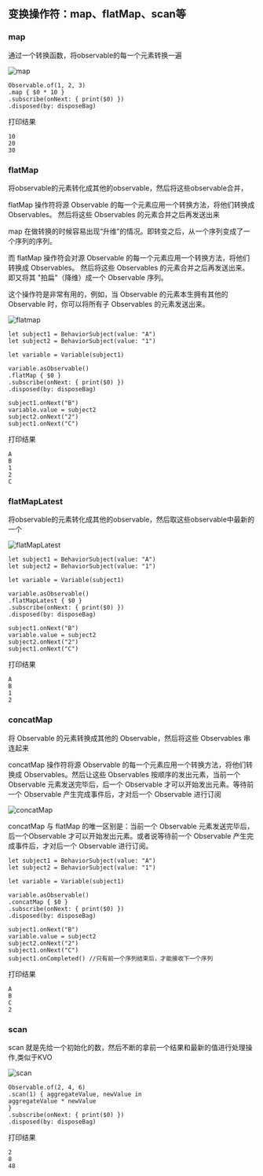  ## 变换操作符：map、flatMap、scan等
 
 ### map
 
 通过一个转换函数，将observable的每一个元素转换一遍

  ![map](https://github.com/SunshineBrother/JHBlog/blob/master/RxSwift学习/rxswift图片/map1.png)

```
Observable.of(1, 2, 3)
.map { $0 * 10 }
.subscribe(onNext: { print($0) })
.disposed(by: disposeBag)
```

打印结果
```
10
20
30
```


### flatMap
将observable的元素转化成其他的observable，然后将这些observable合并，

flatMap 操作符将源 Observable 的每一个元素应用一个转换方法，将他们转换成 Observables。 然后将这些 Observables 的元素合并之后再发送出来 

map 在做转换的时候容易出现“升维”的情况。即转变之后，从一个序列变成了一个序列的序列。

而 flatMap 操作符会对源 Observable 的每一个元素应用一个转换方法，将他们转换成 Observables。 然后将这些 Observables 的元素合并之后再发送出来。即又将其 "拍扁"（降维）成一个 Observable 序列。

这个操作符是非常有用的，例如，当 Observable 的元素本生拥有其他的 Observable 时，你可以将所有子 Observables 的元素发送出来。 



 ![flatmap](https://github.com/SunshineBrother/JHBlog/blob/master/RxSwift学习/rxswift图片/flatmap.png)

```
let subject1 = BehaviorSubject(value: "A")
let subject2 = BehaviorSubject(value: "1")

let variable = Variable(subject1)

variable.asObservable()
.flatMap { $0 }
.subscribe(onNext: { print($0) })
.disposed(by: disposeBag)

subject1.onNext("B")
variable.value = subject2
subject2.onNext("2")
subject1.onNext("C")
```

打印结果
```
A
B
1
2
C
```

### flatMapLatest

将observable的元素转化成其他的observable，然后取这些observable中最新的一个


![flatMapLatest](https://github.com/SunshineBrother/JHBlog/blob/master/RxSwift学习/rxswift图片/flatMapLatest.png)

```
let subject1 = BehaviorSubject(value: "A")
let subject2 = BehaviorSubject(value: "1")

let variable = Variable(subject1)

variable.asObservable()
.flatMapLatest { $0 }
.subscribe(onNext: { print($0) })
.disposed(by: disposeBag)

subject1.onNext("B")
variable.value = subject2
subject2.onNext("2")
subject1.onNext("C")
```
打印结果
```
A
B
1
2
```

### concatMap

将 Observable 的元素转换成其他的 Observable，然后将这些 Observables 串连起来 

concatMap 操作符将源 Observable 的每一个元素应用一个转换方法，将他们转换成 Observables。然后让这些 Observables 按顺序的发出元素，当前一个 Observable 元素发送完毕后，后一个 Observable 才可以开始发出元素。等待前一个 Observable 产生完成事件后，才对后一个 Observable 进行订阅


![concatMap](https://github.com/SunshineBrother/JHBlog/blob/master/RxSwift学习/rxswift图片/concatMap.png)

concatMap 与 flatMap 的唯一区别是：当前一个 Observable 元素发送完毕后，后一个Observable 才可以开始发出元素。或者说等待前一个 Observable 产生完成事件后，才对后一个 Observable 进行订阅。


```
let subject1 = BehaviorSubject(value: "A")
let subject2 = BehaviorSubject(value: "1")

let variable = Variable(subject1)

variable.asObservable()
.concatMap { $0 }
.subscribe(onNext: { print($0) })
.disposed(by: disposeBag)

subject1.onNext("B")
variable.value = subject2
subject2.onNext("2")
subject1.onNext("C")
subject1.onCompleted() //只有前一个序列结束后，才能接收下一个序列
```

打印结果
```
A
B
C
2
```
### scan

scan 就是先给一个初始化的数，然后不断的拿前一个结果和最新的值进行处理操作,类似于KVO


![scan](https://github.com/SunshineBrother/JHBlog/blob/master/RxSwift学习/rxswift图片/scan.png)

```
Observable.of(2, 4, 6)
.scan(1) { aggregateValue, newValue in
aggregateValue * newValue
}
.subscribe(onNext: { print($0) })
.disposed(by: disposeBag)
```

打印结果
```
2
8
48

```




















